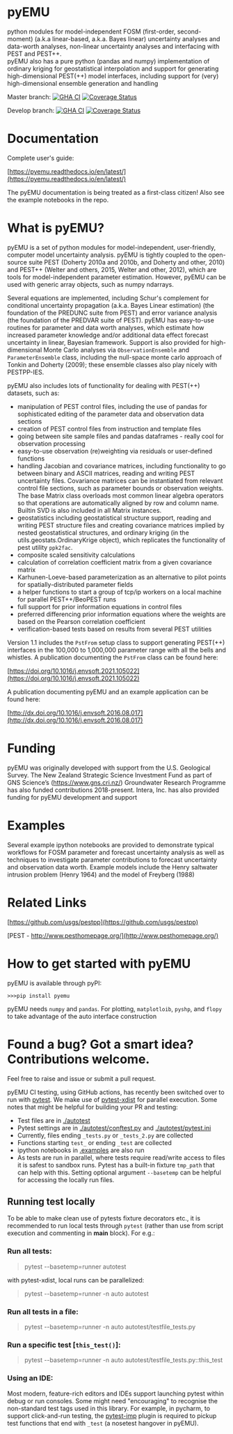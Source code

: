 pyEMU
=====

python modules for model-independent FOSM (first-order, second-moment) (a.k.a linear-based, a.k.a. Bayes linear) 
uncertainty analyses and data-worth analyses, non-linear uncertainty analyses and interfacing with PEST and PEST++.  
pyEMU also has a pure python (pandas and numpy) implementation of ordinary kriging for geostatistical interpolation and 
support for generating high-dimensional PEST(++) model interfaces, including support for (very) high-dimensional 
ensemble generation and handling   

Master branch:
[![GHA CI](https://github.com/pypest/pyemu/workflows/pyemu%20continuous%20integration/badge.svg?branch=master)](https://github.com/pypest/pyemu/actions)
[![Coverage Status](https://coveralls.io/repos/github/pypest/pyemu/badge.svg?branch=master)](https://coveralls.io/github/pypest/pyemu?branch=master)

Develop branch:
[![GHA CI](https://github.com/pypest/pyemu/workflows/pyemu%20continuous%20integration/badge.svg?branch=develop)](https://github.com/pypest/pyemu/actions)
[![Coverage Status](https://coveralls.io/repos/github/pypest/pyemu/badge.svg?branch=develop)](https://coveralls.io/github/pypest/pyemu?branch=develop)

Documentation
=============

Complete user's guide:

[https://pyemu.readthedocs.io/en/latest/](https://pyemu.readthedocs.io/en/latest/)

The pyEMU documentation is being treated as a first-class citizen!  Also see the example notebooks in the repo.

What is pyEMU?
================

pyEMU is a set of python modules for model-independent, user-friendly, computer model uncertainty analysis.  pyEMU is tightly coupled to the open-source suite PEST (Doherty 2010a and 2010b, and Doherty and other, 2010) and PEST++ (Welter and others, 2015, Welter and other, 2012), which are tools for model-independent parameter estimation.  However, pyEMU can be used with generic array objects, such as numpy ndarrays.

Several equations are implemented, including Schur's complement for conditional uncertainty propagation (a.k.a. Bayes Linear estimation) (the foundation of the PREDUNC suite from PEST) and error variance analysis (the foundation of the PREDVAR suite of PEST).  pyEMU has easy-to-use routines for parameter and data worth analyses, which estimate how increased parameter knowledge and/or additional data effect forecast uncertainty in linear, Bayesian framework.  Support is also provided for high-dimensional Monte Carlo analyses via `ObservationEnsemble` and `ParameterEnsemble` class, including the null-space monte carlo approach of Tonkin and Doherty (2009); these ensemble classes also play nicely with PESTPP-IES.

pyEMU also includes lots of functionality for dealing with PEST(++) datasets, such as:
* manipulation of PEST control files, including the use of pandas for sophisticated editing of the parameter data and observation data sections
* creation of PEST control files from instruction and template files
* going between site sample files and pandas dataframes - really cool for observation processing
* easy-to-use observation (re)weighting via residuals or user-defined functions
* handling Jacobian and covariance matrices, including functionality to go between binary and ASCII matrices, reading and writing PEST uncertainty files.  Covariance matrices can be instantiated from relevant control file sections, such as parameter bounds or observation weights.  The base Matrix class overloads most common linear algebra operators so that operations are automatically aligned by row and column name.  Builtin SVD is also included in all Matrix instances.
* geostatistics including geostatistical structure support, reading and writing PEST structure files and creating covariance matrices implied by nested geostatistical structures, and ordinary kriging (in the utils.geostats.OrdinaryKrige object), which replicates the functionality of pest utility ``ppk2fac``. 
* composite scaled sensitivity calculations
* calculation of correlation coefficient matrix from a given covariance matrix
* Karhunen-Loeve-based parameterization as an alternative to pilot points for spatially-distributed parameter fields
* a helper functions to start a group of tcp/ip workers on a local machine for parallel PEST++/BeoPEST runs
* full support for prior information equations in control files
* preferred differencing prior information equations where the weights are based on the Pearson correlation coefficient
* verification-based tests based on results from several PEST utilities

Version 1.1 includes the `PstFrom` setup class to support generating PEST(++) interfaces in the 100,000 to 1,000,000 parameter range with all the bells and whistles.  A publication documenting the `PstFrom` class can be found here:

[https://doi.org/10.1016/j.envsoft.2021.105022](https://doi.org/10.1016/j.envsoft.2021.105022)

A publication documenting pyEMU and an example application can be found here:

[http://dx.doi.org/10.1016/j.envsoft.2016.08.017](http://dx.doi.org/10.1016/j.envsoft.2016.08.017)


Funding
=======

pyEMU was originally developed with support from the U.S. Geological Survey. The New Zealand Strategic Science Investment Fund as part of GNS Science’s (https://www.gns.cri.nz/) Groundwater Research Programme has also funded contributions 2018-present.  Intera, Inc. has also provided funding for pyEMU development and support

Examples
========

Several example ipython notebooks are provided to demonstrate typical workflows for FOSM parameter and forecast uncertainty analysis as well as techniques to investigate parameter contributions to forecast uncertainty and observation data worth. Example models include the Henry saltwater intrusion problem (Henry 1964) and the model of Freyberg (1988)

Related Links
=============

[https://github.com/usgs/pestpp](https://github.com/usgs/pestpp)

[PEST - http://www.pesthomepage.org/](http://www.pesthomepage.org/)


How to get started with pyEMU
=============================

pyEMU is available through pyPI:

`>>>pip install pyemu`

pyEMU needs `numpy` and `pandas`.  For plotting, `matplotloib`, `pyshp`, and `flopy` to take advantage of the auto interface construction

Found a bug? Got a smart idea? Contributions welcome.
====================================================
Feel free to raise and issue or submit a pull request.

pyEMU CI testing, using GitHub actions, has recently been switched over to run with [pytest](https://docs.pytest.org/).
We make use of [pytest-xdist](https://pytest-xdist.readthedocs.io/en/latest/) for parallel execution. 
Some notes that might be helpful for building your PR and testing:
* Test files are in [./autotest](https://github.com/pypest/pyemu/tree/develop/autotest)
* Pytest settings are in [./autotest/conftest.py](./autotest/conftest.py) and [./autotest/pytest.ini](./autotest/pytest.ini)
* Currently, files ending `_tests.py` or `_tests_2.py` are collected
* Functions starting `test_` or ending `_test` are collected
* ipython notebooks in [.examples](./examples) are also run
* As tests are run in parallel, where tests require read/write access to files it is safest to sandbox runs. 
Pytest has a built-in fixture `tmp_path` that can help with this. 
Setting optional argument `--basetemp` can be helpful for accessing the locally run files. 
## Running test locally
To be able to make clean use of pytests fixture decorators etc., 
it is recommended to run local tests through `pytest` (rather than use from script execution and commenting in 
__main__ block). For e.g.:
### Run all tests: 
> pytest --basetemp=runner autotest

with pytest-xdist, local runs can be parallelized:
> pytest --basetemp=runner -n auto autotest

### Run all tests in a file: 
> pytest --basetemp=runner -n auto autotest/testfile_tests.py

### Run a specific test [`this_test()`]:
> pytest --basetemp=runner -n auto autotest/testfile_tests.py::this_test

### Using an IDE:
Most modern, feature-rich editors and IDEs support launching pytest within debug or run consoles. 
Some might need "encouraging" to recognise the non-standard test tags used in this library. 
For example, in pycharm, to support click-and-run testing, the
[pytest-imp](https://plugins.jetbrains.com/plugin/14202-pytest-imp) plugin is required to 
pickup test functions that end with `_test` (a nosetest hangover in pyEMU).

